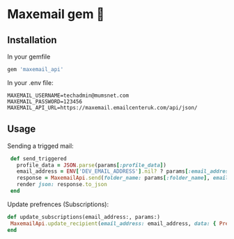 # Maxemail gem 💌
## Installation
 In your gemfile
 ```ruby
 gem 'maxemail_api'
```

 In your .env file:
 ```console
MAXEMAIL_USERNAME=techadmin@mumsnet.com
MAXEMAIL_PASSWORD=123456
MAXEMAIL_API_URL=https://maxemail.emailcenteruk.com/api/json/
```


## Usage

Sending a trigged mail:
 ```ruby
  def send_triggered
    profile_data = JSON.parse(params[:profile_data])
    email_address = ENV['DEV_EMAIL_ADDRESS'].nil? ? params[:email_address] : ENV['DEV_EMAIL_ADDRESS']
    response = MaxemailApi.send(folder_name: params[:folder_name], email_name: params[:email_name], email_id: params[:email_id], email_address: email_address, profile_data: profile_data)
    render json: response.to_json
  end
```
  
Update prefrences (Subscriptions):
 ```ruby
def update_subscriptions(email_address:, params:)
  MaxemailApi.update_recipient(email_address: email_address, data: { Preferences: params }.to_json)
end
```
